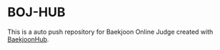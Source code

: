 # BOJ-HUB
This is a auto push repository for Baekjoon Online Judge created with [BaekjoonHub](https://github.com/BaekjoonHub/BaekjoonHub).
